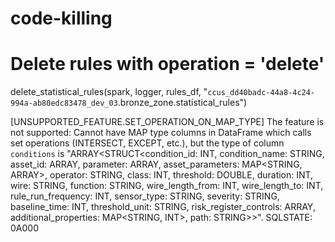# code-killing

# Delete rules with operation = 'delete'
delete_statistical_rules(spark, logger, rules_df, "`ccus_dd40badc-44a8-4c24-994a-ab80edc83478_dev_03`.bronze_zone.statistical_rules")

[UNSUPPORTED_FEATURE.SET_OPERATION_ON_MAP_TYPE] The feature is not supported: Cannot have MAP type columns in DataFrame which calls set operations (INTERSECT, EXCEPT, etc.), but the type of column `conditions` is "ARRAY<STRUCT<condition_id: INT, condition_name: STRING, asset_id: ARRAY<STRING>, parameter: ARRAY<STRING>, asset_parameters: MAP<STRING, ARRAY<STRING>>, operator: STRING, class: INT, threshold: DOUBLE, duration: INT, wire: STRING, function: STRING, wire_length_from: INT, wire_length_to: INT, rule_run_frequency: INT, sensor_type: STRING, severity: STRING, baseline_time: INT, threshold_unit: STRING, risk_register_controls: ARRAY<INT>, additional_properties: MAP<STRING, INT>, path: STRING>>". SQLSTATE: 0A000
